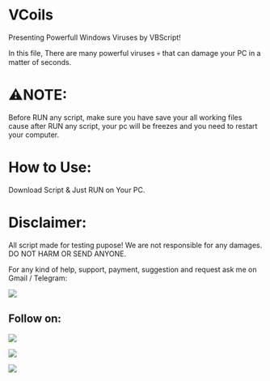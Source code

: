 # VCoils

Presenting Powerfull Windows Viruses by VBScript!

In this file, There are many powerful viruses 💀 that can damage your PC in a matter of seconds.

# ⚠️NOTE:
Before RUN any script, make sure you have save your all working files cause
after RUN any script, your pc will be freezes and you need to restart your computer.

# How to Use:
Download Script & Just RUN on Your PC.

# Disclaimer:
All script made for testing pupose! We are not responsible for any damages.
DO NOT HARM OR SEND ANYONE.

For any kind of help, support, payment, suggestion and request ask me on Gmail / Telegram:

<a href="https://t.me/linux_repo"><img src="https://img.shields.io/badge/Telegram-Group%20Telegram%20Join-blue.svg?logo=telegram"></a>

## Follow on:
<p align="left">
<a href="https://github.com/palahsu"><img src="https://img.shields.io/badge/GitHub-Follow%20on%20GitHub-inactive.svg?logo=github"></a>
</p><p align="left">
<a href="https://www.facebook.com/aduri.knox01/"><img src="https://img.shields.io/badge/Facebook-Follow%20on%20Facebook-blue.svg?logo=facebook"></a>
</p><p align="left">
<a href="https://t.me/AD0000000"><img src="https://img.shields.io/badge/Telegram-Contact%20Telegram%20Profile-blue.svg?logo=telegram"></a>
</p><p align="left"> 
 
